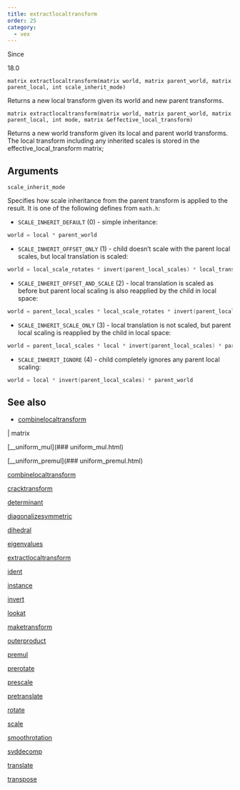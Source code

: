 ```yaml
---
title: extractlocaltransform
order: 25
category:
  - vex
---
```


Since

18.0

`matrix extractlocaltransform(matrix world, matrix parent_world, matrix parent_local, int scale_inherit_mode)`

Returns a new local transform given its world and new parent transforms.

`matrix extractlocaltransform(matrix world, matrix parent_world, matrix parent_local, int mode, matrix &effective_local_transform)`

Returns a new world transform given its local and parent world transforms. The local transform including any inherited scales is stored in the effective_local_transform matrix;

## Arguments

`scale_inherit_mode`

Specifies how scale inheritance from the parent transform is applied to the result. It is one of the following defines from `math.h`:

- `SCALE_INHERIT_DEFAULT` (0) - simple inheritance:

```c
world = local * parent_world

```

- `SCALE_INHERIT_OFFSET_ONLY` (1) - child doesn’t scale with the parent local scales, but local translation is scaled:

```c
world = local_scale_rotates * invert(parent_local_scales) * local_translates * parent_world

```

- `SCALE_INHERIT_OFFSET_AND_SCALE` (2) - local translation is scaled as before but parent local scaling is also reapplied by the child in local space:

```c
world = parent_local_scales * local_scale_rotates * invert(parent_local_scales) * T * parent_world

```

- `SCALE_INHERIT_SCALE_ONLY` (3) - local translation is not scaled, but parent local scaling is reapplied by the child in local space:

```c
world = parent_local_scales * local * invert(parent_local_scales) * parent_world

```

- `SCALE_INHERIT_IGNORE` (4) - child completely ignores any parent local scaling:

```c
world = local * invert(parent_local_scales) * parent_world

```

## See also

- [combinelocaltransform](combinelocaltransform.html)

|
matrix

[__uniform_mul](### uniform_mul.html)

[__uniform_premul](### uniform_premul.html)

[combinelocaltransform](combinelocaltransform.html)

[cracktransform](cracktransform.html)

[determinant](determinant.html)

[diagonalizesymmetric](diagonalizesymmetric.html)

[dihedral](dihedral.html)

[eigenvalues](eigenvalues.html)

[extractlocaltransform](extractlocaltransform.html)

[ident](ident.html)

[instance](instance.html)

[invert](invert.html)

[lookat](lookat.html)

[maketransform](maketransform.html)

[outerproduct](outerproduct.html)

[premul](premul.html)

[prerotate](prerotate.html)

[prescale](prescale.html)

[pretranslate](pretranslate.html)

[rotate](rotate.html)

[scale](scale.html)

[smoothrotation](smoothrotation.html)

[svddecomp](svddecomp.html)

[translate](translate.html)

[transpose](transpose.html)
